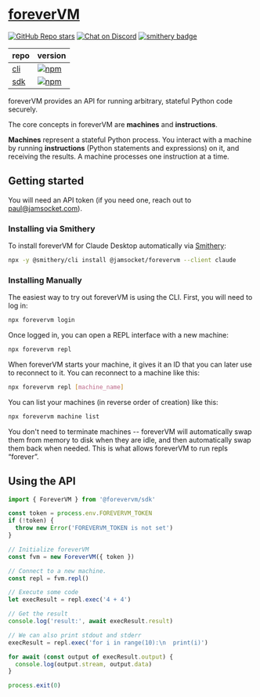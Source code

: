 [foreverVM](https://forevervm.com)
==================================

[![GitHub Repo stars](https://img.shields.io/github/stars/jamsocket/forevervm?style=social)](https://github.com/jamsocket/forevervm)
[![Chat on Discord](https://img.shields.io/discord/939641163265232947?color=404eed&label=discord)](https://discord.gg/N5sEpsuhh9)
[![smithery badge](https://smithery.ai/badge/@jamsocket/forevervm)](https://smithery.ai/server/@jamsocket/forevervm)

| repo                                                | version                     |
|-----------------------------------------------------|-----------------------------|
| [cli](https://github.com/jamsocket/forevervm) | [![npm](https://img.shields.io/npm/v/forevervm)](https://www.npmjs.com/package/forevervm) |
| [sdk](https://github.com/jamsocket/forevervm) | [![npm](https://img.shields.io/npm/v/@forevervm/sdk)](https://www.npmjs.com/package/@forevervm/sdk) |

foreverVM provides an API for running arbitrary, stateful Python code securely.

The core concepts in foreverVM are **machines** and **instructions**.

**Machines** represent a stateful Python process. You interact with a machine by running **instructions**
(Python statements and expressions) on it, and receiving the results. A machine processes one instruction
at a time.

Getting started
---------------

You will need an API token (if you need one, reach out to [paul@jamsocket.com](mailto:paul@jamsocket.com)).

### Installing via Smithery

To install foreverVM for Claude Desktop automatically via [Smithery](https://smithery.ai/server/@jamsocket/forevervm):

```bash
npx -y @smithery/cli install @jamsocket/forevervm --client claude
```

### Installing Manually

The easiest way to try out foreverVM is using the CLI. First, you will need to log in:

```bash
npx forevervm login
```

Once logged in, you can open a REPL interface with a new machine:

```bash
npx forevervm repl
```

When foreverVM starts your machine, it gives it an ID that you can later use to reconnect to it. You can reconnect to a machine like this:

```bash
npx forevervm repl [machine_name]
```

You can list your machines (in reverse order of creation) like this:

```bash
npx forevervm machine list
```

You don't need to terminate machines -- foreverVM will automatically swap them from memory to disk when they are idle, and then
automatically swap them back when needed. This is what allows foreverVM to run repls “forever”.

Using the API
-------------

```typescript
import { ForeverVM } from '@forevervm/sdk'

const token = process.env.FOREVERVM_TOKEN
if (!token) {
  throw new Error('FOREVERVM_TOKEN is not set')
}

// Initialize foreverVM
const fvm = new ForeverVM({ token })

// Connect to a new machine.
const repl = fvm.repl()

// Execute some code
let execResult = repl.exec('4 + 4')

// Get the result
console.log('result:', await execResult.result)

// We can also print stdout and stderr
execResult = repl.exec('for i in range(10):\n  print(i)')

for await (const output of execResult.output) {
  console.log(output.stream, output.data)
}

process.exit(0)
```
